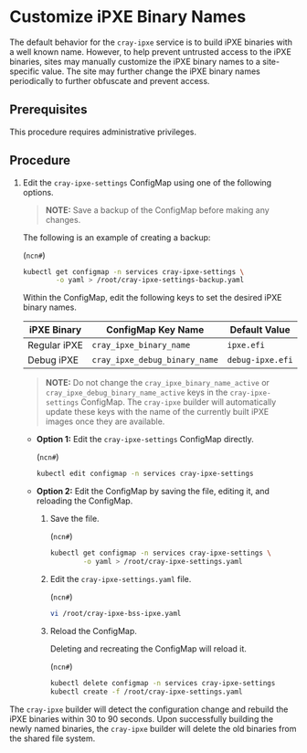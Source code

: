 # Customize iPXE Binary Names

The default behavior for the `cray-ipxe` service is to build iPXE binaries with a well known name. However, to help
prevent untrusted access to the iPXE binaries, sites may manually customize the iPXE binary names to a site-specific
value. The site may further change the iPXE binary names periodically to further obfuscate and prevent access.

## Prerequisites

This procedure requires administrative privileges.

## Procedure

1. Edit the `cray-ipxe-settings` ConfigMap using one of the following options.

   > **NOTE:** Save a backup of the ConfigMap before making any changes.

   The following is an example of creating a backup:

    (`ncn#`)
    ```bash
    kubectl get configmap -n services cray-ipxe-settings \
            -o yaml > /root/cray-ipxe-settings-backup.yaml
    ```

   Within the ConfigMap, edit the following keys to set the desired iPXE binary names.

   | iPXE Binary | ConfigMap Key Name          | Default Value |
   | --- | --- | --- |
   | Regular iPXE | `cray_ipxe_binary_name` | `ipxe.efi` |
   | Debug iPXE | `cray_ipxe_debug_binary_name` | `debug-ipxe.efi` |

   > **NOTE:** Do not change the `cray_ipxe_binary_name_active` or
   `cray_ipxe_debug_binary_name_active` keys in the
   `cray-ipxe-settings` ConfigMap. The `cray-ipxe` builder will automatically update these keys with the name of the currently built iPXE images once they are available.

    - **Option 1:** Edit the `cray-ipxe-settings` ConfigMap directly.

      (`ncn#`)
      ```bash
      kubectl edit configmap -n services cray-ipxe-settings
      ```

    - **Option 2:** Edit the ConfigMap by saving the file, editing it, and reloading the ConfigMap.
        1. Save the file.

           (`ncn#`)
           ```bash
           kubectl get configmap -n services cray-ipxe-settings \
                   -o yaml > /root/cray-ipxe-settings.yaml
           ```

        2. Edit the `cray-ipxe-settings.yaml` file.

           (`ncn#`)
           ```bash
           vi /root/cray-ipxe-bss-ipxe.yaml
           ```

        3. Reload the ConfigMap.

           Deleting and recreating the ConfigMap will reload it.

           (`ncn#`)
           ```bash
           kubectl delete configmap -n services cray-ipxe-settings
           kubectl create -f /root/cray-ipxe-settings.yaml
           ```

The `cray-ipxe` builder will detect the configuration change and rebuild the iPXE binaries within 30 to 90 seconds. Upon
successfully building the newly named binaries, the `cray-ipxe` builder will delete the old binaries from the shared file
system.
